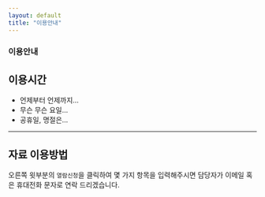 ```yaml
---
layout: default
title: "이용안내"
---
```


<div class="py-2">
    <div class="container">
      <div class="row">
        <div class="text-center mx-auto">
          <h3 class="text-primary display-5">이용안내</h3>
        </div>
      </div>
    </div>
  </div>


## 이용시간
- 언제부터 언제까지...
- 무슨 무슨 요일...
- 공휴일, 명절은...

* * *

## 자료 이용방법

오른쪽 윗부분의 `열람신청`을 클릭하여 몇 가지 항목을 입력해주시면 담당자가 이메일 혹은 휴대전화 문자로 연락 드리겠습니다.
